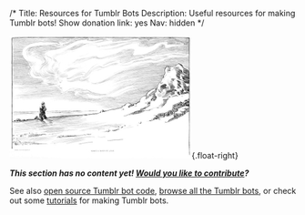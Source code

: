 /*
Title: Resources for Tumblr Bots
Description: Useful resources for making Tumblr bots!
Show donation link: yes
Nav: hidden
*/

![Tumblring](/content/images/illustrations/man-love.jpg){.float-right}

***This section has no content yet! [Would you like to contribute](https://github.com/botwiki/botwiki.org)?***

See also [open source Tumblr bot code](/tag/tumblr+opensource), [browse all the Tumblr bots](/bots/tumblr-bots), or check out some [tutorials](/tutorials/tumblr-bots) for making Tumblr bots.